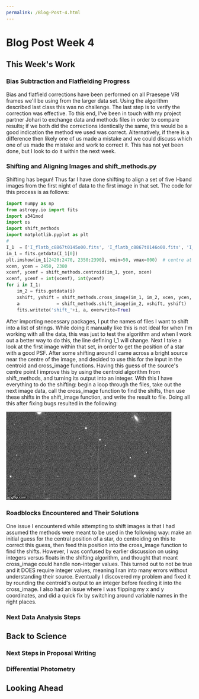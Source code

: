 ```yaml
---
permalink: /Blog-Post-4.html
---
```

# Blog Post Week 4

## This Week's Work

### Bias Subtraction and Flatfielding Progress

Bias and flatfield corrections have been performed on all Praesepe VRI frames we'll be using from the larger data set. Using the algorithm described last class this was no challenge. The last step is to verify the correction was effective. To this end, I've been in touch with my project partner Johari to exchange data and methods files in order to compare results; if we both did the corrections identically the same, this would be a good indication the method we used was correct. Alternatively, if there is a difference then likely one of us made a mistake and we could discuss which one of us made the mistake and work to correct it. This has not yet been done, but I look to do it within the next week.

### Shifting and Aligning Images and shift_methods.py

Shifting has begun! Thus far I have done shifting to align a set of five I-band images from the first night of data to the first image in that set. The code for this process is as follows:

~~~ python
import numpy as np
from astropy.io import fits
import a341mod
import os
import shift_methods
import matplotlib.pyplot as plt
#
I_1  = ['I_flatb_c8867t0145o00.fits', 'I_flatb_c8867t0146o00.fits', 'I_flatb_c8867t0147o00.fits', 'I_flatb_c8867t0148o00.fits', 'I_flatb_c8867t0149o00.fits']
im_1 = fits.getdata(I_1[0])
plt.imshow(im_1[2420:2470, 2350:2390], vmin=50, vmax=800)  # centre at (2450, 2380) is a pretty good guess
xcen, ycen = 2450, 2380
xcenf, ycenf = shift_methods.centroid(im_1, ycen, xcen)
xcenf, ycenf = int(xcenf), int(ycenf)
for i in I_1:
    im_2 = fits.getdata(i)
    xshift, yshift = shift_methods.cross_image(im_1, im_2, xcen, ycen, 400)
    a              = shift_methods.shift_image(im_2, xshift, yshift)
    fits.writeto('shift_'+i, a, overwrite=True)
~~~

After importing necessary packages, I put the names of files I want to shift into a list of strings. While doing it manually like this is not ideal for when I'm working with all the data, this was just to test the algorithm and when I work out a better way to do this, the line defining I_1 will change. Next I take a look at the first image within that set, in order to get the position of a star with a good PSF. After some shifting around I came across a bright source near the centre of the image, and decided to use this for the input in the centroid and cross_image functions. Having this guess of the source's centre point I improve this by using the centroid algorithm from shift_methods, and turning its output into an integer. With this I have everything to do the shifting: begin a loop through the files, take out the next image data, call the cross_image function to find the shifts, then use these shifts in the shift_image function, and write the result to file. Doing all this after fixing bugs resulted in the following:

![shifting](3q8wky.gif)

### Roadblocks Encountered and Their Solutions

One issue I encountered while attempting to shift images is that I had assumed the methods were meant to be used in the following way: make an initial guess for the central position of a star, do centroiding on this to correct this guess, then feed this position into the cross_image function to find the shifts. However, I was confused by earlier discussion on using integers versus floats in the shifting algorithm, and thought that meant cross_image could handle non-integer values. This turned out to not be true and it DOES require integer values, meaning I ran into many errors without understanding their source. Eventually I discovered my problem and fixed it by rounding the centroid's output to an integer before feeding it into the cross_image. I also had an issue where I was flipping my x and y coordinates, and did a quick fix by switching around variable names in the right places.

### Next Data Analysis Steps

## Back to Science

### Next Steps in Proposal Writing

### Differential Photometry

## Looking Ahead
